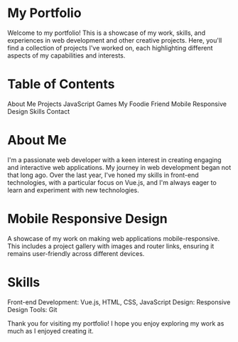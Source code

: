 # My Portfolio

Welcome to my portfolio! This is a showcase of my work, skills, and experiences in web development and other creative projects. Here, you'll find a collection of projects I've worked on, each highlighting different aspects of my capabilities and interests.
 
# Table of Contents

About Me
Projects
JavaScript Games
My Foodie Friend
Mobile Responsive Design
Skills
Contact

# About Me

I'm a passionate web developer with a keen interest in creating engaging and interactive web applications. My journey in web development began not that long ago. Over the last year, I've honed my skills in front-end technologies, with a particular focus on Vue.js, and I'm always eager to learn and experiment with new technologies.

# Mobile Responsive Design

A showcase of my work on making web applications mobile-responsive. This includes a project gallery with images and router links, ensuring it remains user-friendly across different devices.

# Skills 

Front-end Development: Vue.js, HTML, CSS, JavaScript
Design: Responsive Design
Tools: Git


Thank you for visiting my portfolio! I hope you enjoy exploring my work as much as I enjoyed creating it.
